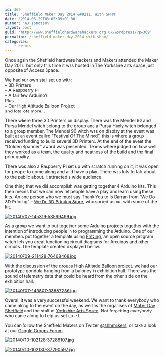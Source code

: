 ```yaml
---
id: 369
title: 'Sheffield Maker Day 2014 &#8211; With SHHM'
date: '2014-06-29T08:05:09+01:00'
author: 'AJ Ibbotson'
layout: post
guid: 'http://www.sheffieldhardwarehackers.org.uk/wordpress/?p=369'
permalink: /sheffield-maker-day-2014-with-shhm/
categories:
    - Events
---
```


Once again the Sheffield hardware hackers and Makers attended the Maker Day 2014, but only this time it was hosted in The Yorkshire arts space just opposite of Access Space.

We had our own stall set up with:  
– 3D Printers  
– A Raspberry Pi  
– A fair few Arduino’s  
Plus  
– Our High Altitude Balloon Project  
and lots lots more…

There where three 3D Printers on display. There was the Mendel 90 and Pursa Mendel witch belong to the group and a Pursa Huxly witch belonged to a group member. The Mendel 90 witch was on display at the event was built at an event called “Festival Of The Mined”, this is where a group received funding to build several 3D Printers. At the end of the event the “Golden Spanner” award was presented. Teams where judged on how well they worked as a team, the quality and neatness of the build and the final print quality.

There was also a Raspberry Pi set up with scratch running on it, it was open for people to come along and and have a play. There was lots to talk about to the public about, it attracted a wide audience.

One thing that we did accomplish was getting together 4 Arduino kits. This then means that we can now let people have a play and learn using these kits. An one person who we must say Thank You to is Darran from “We Do 3D Printing” – [We Do 3D Printing Store](http://stores.ebay.co.uk/We-Do-3D-Printing), who sorted us out with some of the kit.

[![20140707-145319-53599499.jpg](https://www.sheffieldhackspace.org.uk/wordpress/wp-content/uploads/2014/07/20140707-145319-53599499.jpg)](https://www.sheffieldhackspace.org.uk/wordpress/wp-content/uploads/2014/07/20140707-145319-53599499.jpg)

As a group we want to put together some Arduino projects together with the intention of introducing people in to programming the Arduino. One of our members put together a template using [Fritzing](http://fritzing.org/home/), an open source program witch lets you creat functioning circuit diagrams for Arduinos and other circuits. The template created displayed below.

[![20140709-211428-76468468.jpg](https://www.sheffieldhackspace.org.uk/wordpress/wp-content/uploads/2014/07/20140709-211428-76468468.jpg)](https://www.sheffieldhackspace.org.uk/wordpress/wp-content/uploads/2014/07/20140709-211428-76468468.jpg)

With the discussion of the groups High Altitude Balloon project, we had our prototype gondola hanging from a baloney in exhibition hall. There was the sound of telemetry data that could be heard from the other side on the exhibition hall.

[![20140707-145807-53887236.jpg](https://www.sheffieldhackspace.org.uk/wordpress/wp-content/uploads/2014/07/20140707-145807-53887236.jpg)](https://www.sheffieldhackspace.org.uk/wordpress/wp-content/uploads/2014/07/20140707-145807-53887236.jpg)

Overall it was a very successful weekend. We want to thank everybody who came along to the event on the day, as well as the organises of [Maker Day Sheffield](http://makerdaysheffield.com) and the staff at [Yorkshire Arts Space](http://artspace.org.uk). Not forgetting everybody who came along to help us set up :-).

You can follow the Sheffield Makers on Twitter [@shhmakers](https://twitter.com/shhmakers), or take a look at our [Google Groups Forum](https://groups.google.com/forum/m/#!forum/sheffield-hardware-hackers).

[![20140710-102128-37288107.jpg](https://www.sheffieldhackspace.org.uk/wordpress/wp-content/uploads/2014/07/20140710-102128-37288107.jpg)](https://www.sheffieldhackspace.org.uk/wordpress/wp-content/uploads/2014/07/20140710-102128-37288107.jpg)

[![20140710-102130-37290597.jpg](https://www.sheffieldhackspace.org.uk/wordpress/wp-content/uploads/2014/07/20140710-102130-37290597.jpg)](https://www.sheffieldhackspace.org.uk/wordpress/wp-content/uploads/2014/07/20140710-102130-37290597.jpg)